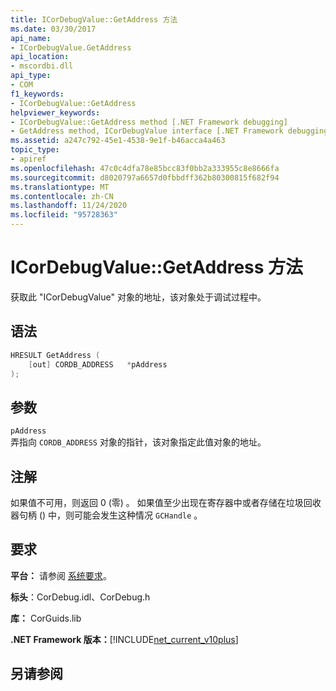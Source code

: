 ```yaml
---
title: ICorDebugValue::GetAddress 方法
ms.date: 03/30/2017
api_name:
- ICorDebugValue.GetAddress
api_location:
- mscordbi.dll
api_type:
- COM
f1_keywords:
- ICorDebugValue::GetAddress
helpviewer_keywords:
- ICorDebugValue::GetAddress method [.NET Framework debugging]
- GetAddress method, ICorDebugValue interface [.NET Framework debugging]
ms.assetid: a247c792-45e1-4538-9e1f-b46acca4a463
topic_type:
- apiref
ms.openlocfilehash: 47c0c4dfa78e85bcc83f0bb2a333955c8e8666fa
ms.sourcegitcommit: d8020797a6657d0fbbdff362b80300815f682f94
ms.translationtype: MT
ms.contentlocale: zh-CN
ms.lasthandoff: 11/24/2020
ms.locfileid: "95728363"
---
```

# <a name="icordebugvaluegetaddress-method"></a>ICorDebugValue::GetAddress 方法

获取此 "ICorDebugValue" 对象的地址，该对象处于调试过程中。  
  
## <a name="syntax"></a>语法  
  
```cpp  
HRESULT GetAddress (  
    [out] CORDB_ADDRESS   *pAddress  
);  
```  
  
## <a name="parameters"></a>参数  

 `pAddress`  
 弄指向 `CORDB_ADDRESS` 对象的指针，该对象指定此值对象的地址。  
  
## <a name="remarks"></a>注解  

 如果值不可用，则返回 0 (零) 。 如果值至少出现在寄存器中或者存储在垃圾回收器句柄 () 中，则可能会发生这种情况 `GCHandle` 。  
  
## <a name="requirements"></a>要求  

 **平台：** 请参阅 [系统要求](../../get-started/system-requirements.md)。  
  
 **标头**：CorDebug.idl、CorDebug.h  
  
 **库：** CorGuids.lib  
  
 **.NET Framework 版本：**[!INCLUDE[net_current_v10plus](../../../../includes/net-current-v10plus-md.md)]  
  
## <a name="see-also"></a>另请参阅
